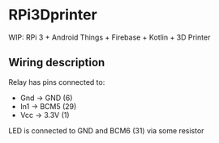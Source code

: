 # RPi3Dprinter
WIP: RPi 3 + Android Things + Firebase + Kotlin + 3D Printer

## Wiring description

Relay has pins connected to:
 - Gnd -> GND (6)
 - In1 -> BCM5 (29)
 - Vcc -> 3.3V (1)

LED is connected to GND and BCM6 (31) via some resistor

